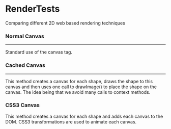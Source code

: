 RenderTests
===========

Comparing different 2D web based rendering techniques

### Normal Canvas
--------------
Standard use of the canvas tag.

### Cached Canvas
--------------
This method creates a canvas for each shape, draws the shape to this canvas and then uses one call to drawImage() to place the shape on the canvas. The idea being that we avoid many calls to context methods. 

### CSS3 Canvas
This method creates a canvas for each shape and adds each canvas to the DOM. CSS3 transformations are used to animate each canvas.